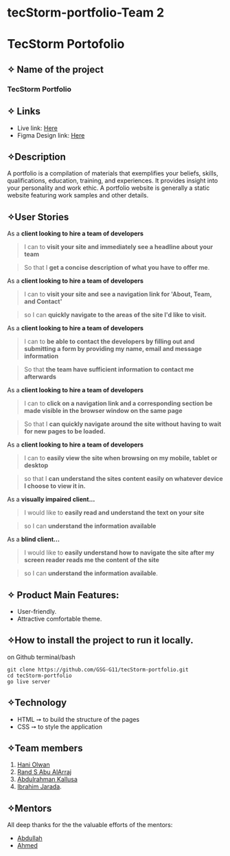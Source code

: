 # tecStorm-portfolio-Team 2

# TecStorm Portofolio

## ✧ Name of the project

### TecStorm Portfolio

## ✧ Links

- Live link: [Here](https://gsg-g11.github.io/tecStorm-portfolio/)
- Figma Design link: [Here](https://www.figma.com/file/a3XTKzdFEm5G9H9baqyiqP/portfolio-pro?node-id=0%3A1)

## ✧Description

A portfolio is a compilation of materials that exemplifies your beliefs, skills, qualifications, education, training, and experiences. It provides insight into your personality and work ethic. A portfolio website is generally a static website featuring work samples and other details.

## ✧User Stories

As a **client looking to hire a team of developers**

> I can to **visit your site and immediately see a headline about your team**

> So that I **get a concise description of what you have to offer me**.

As a **client looking to hire a team of developers**

> I can to **visit your site and see a navigation link for 'About, Team, and Contact'**

> so I can **quickly navigate to the areas of the site I'd like to visit.**

As a **client looking to hire a team of developers**

> I can to **be able to contact the developers by filling out and submitting a form by providing my name, email and message information**

> So that **the team have sufficient information to contact me afterwards**

As a **client looking to hire a team of developers**

> I can to **click on a navigation link and a corresponding section be made visible in the browser window on the same page**

> So that I **can quickly navigate around the site without having to wait for new pages to be loaded.**

As a **client looking to hire a team of developers**

> I can to **easily view the site when browsing on my mobile, tablet or desktop**

> so that I **can understand the sites content easily on whatever device I choose to view it in.**

As a **visually impaired client...**

> I would like to **easily read and understand the text on your site**

> so I can **understand the information available**

As a **blind client...**

> I would like to **easily understand how to navigate the site after my screen reader reads me the content of the site**

> so I can **understand the information available**.

## ✧ Product Main Features:

- User-friendly.
- Attractive comfortable theme.

## ✧How to install the project to run it locally.

on Github terminal/bash

```shell
git clone https://github.com/GSG-G11/tecStorm-portfolio.git
cd tecStorm-portfolio
go live server
```

## ✧Technology

- HTML ➙ to build the structure of the pages
- CSS ➙ to style the application

## ✧Team members

1. [Hani Olwan](https://github.com/heenoow)
2. [Rand S Abu AlArraj](https://github.com/RandSohail)
3. [Abdulrahman Kallusa](https://github.com/abdulrahman-2020)
4. [Ibrahim Jarada](https://github.com/Ibrahim-Jarada).

## ✧Mentors

All deep thanks for the the valuable efforts of the mentors:

- [Abdullah](https://github.com/aaamra)
- [Ahmed](https://github.com/ahmadfarid-059)